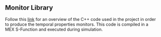 
## Monitor Library
Follow this [link](./monitor_library/html/index.html) for an overview of the C++ code used in the project in order to produce the temporal properties monitors. This code is compiled in a MEX S-Function and executed during simulation.